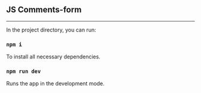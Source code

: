 ## JS Comments-form

---

In the project directory, you can run:

### `npm i`

To install all necessary dependencies.

### `npm run dev`

Runs the app in the development mode.
